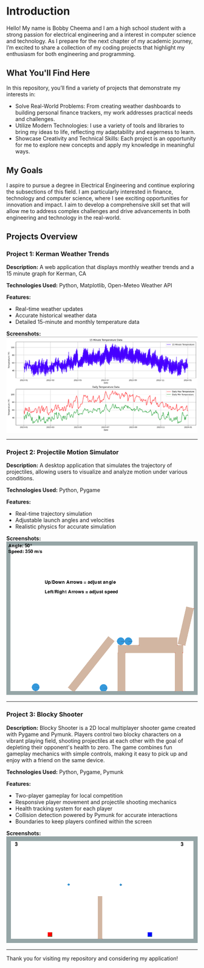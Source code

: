 # Introduction
Hello! My name is Bobby Cheema and I am a high school student with a strong passion for electrical engineering and a interest in computer science and technology. As I prepare for the next chapter of my academic journey, I’m excited to share a collection of my coding projects that highlight my enthusiasm for both engineering and programming.

## What You'll Find Here
In this repository, you’ll find a variety of projects that demonstrate my interests in:
- Solve Real-World Problems: From creating weather dashboards to building personal finance trackers, my work addresses practical needs and challenges.
- Utilize Modern Technologies: I use a variety of tools and libraries to bring my ideas to life, reflecting my adaptability and eagerness to learn.
- Showcase Creativity and Technical Skills: Each project is an opportunity for me to explore new concepts and apply my knowledge in meaningful ways.

## My Goals
I aspire to pursue a degree in Electrical Engineering and continue exploring the subsections of this field. I am particularly interested in finance, technology and computer science, where I see exciting opportunities for innovation and impact. I aim to develop a comprehensive skill set that will allow me to address complex challenges and drive advancements in both engineering and technology in the real-world.


## Projects Overview

### Project 1: Kerman Weather Trends

**Description:** A web application that displays monthly weather trends and a 15 minute graph for Kerman, CA 

**Technologies Used:** Python, Matplotlib, Open-Meteo Weather API

**Features:**
- Real-time weather updates
- Accurate historical weather data
- Detailed 15-minute and monthly temperature data

**Screenshots:**
![Weather Forecast](https://github.com/bobby-c01/projects-portfolio/raw/06ea79ab30a9bacf7b987fd6e54cc232c5a3e066/weather-forecast.png)

---

### Project 2: Projectile Motion Simulator

**Description:** A desktop application that simulates the trajectory of projectiles, allowing users to visualize and analyze motion under various conditions.

**Technologies Used:** Python, Pygame

**Features:**
- Real-time trajectory simulation
- Adjustable launch angles and velocities
- Realistic physics for accurate simulation 

**Screenshots:**
![Projectile Motion](https://github.com/bobby-c01/projects-portfolio/blob/10819b75d22e071f6126da57aea38522d91b1e96/projectile-motion.png)

---

### Project 3: Blocky Shooter

**Description:**  Blocky Shooter is a 2D local multiplayer shooter game created with Pygame and Pymunk. Players control two blocky characters on a vibrant playing field, shooting projectiles at each other with the goal of depleting their opponent's health to zero. The game combines fun gameplay mechanics with simple controls, making it easy to pick up and enjoy with a friend on the same device.

**Technologies Used:** Python, Pygame, Pymunk

**Features:**
- Two-player gameplay for local competition
- Responsive player movement and projectile shooting mechanics
- Health tracking system for each player
- Collision detection powered by Pymunk for accurate interactions
- Boundaries to keep players confined within the screen

**Screenshots:**
![Blocky Shooter](https://raw.githubusercontent.com/bobby-c01/projects-portfolio/refs/heads/main/blocky-shooter.png?token=GHSAT0AAAAAACZ5QAFVZIDE5LMMOT6SDTKMZZICYFQ)

---

Thank you for visiting my repository and considering my application!






